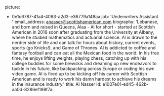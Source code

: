 picture:
  - 0e1c6787-41a4-4063-a2d3-e36779a148aa
job: 'Underwriters Assistant '
email_address: anasser@scottishamerican.com
biography: 'Lebanese, and born and raised in Queens, Alaa - Al for short - started at Scottish American in 2016 soon after graduating from the University at Albany, where he studied mathematics and actuarial science. Al is drawn to the nerdier side of life and can talk for hours about history, current events, sports (go Knicks!), and Game of Thrones. Al is addicted to coffee and fantasy football and can eat all the Mexican food in the world. In his free time, he enjoys lifting weights, playing chess, catching up with his college buddies for some brewskis and dreaming up new endeavors to tackle in his future, like backpacking across Europe or coding his own video game. Al is fired up to be kicking off his career with Scottish American and is ready to work his damn hardest to achieve his dreams in the insurance industry.'
title: Al Nasser
id: e1007e01-ed45-462b-aa0d-8286ef198f7a
